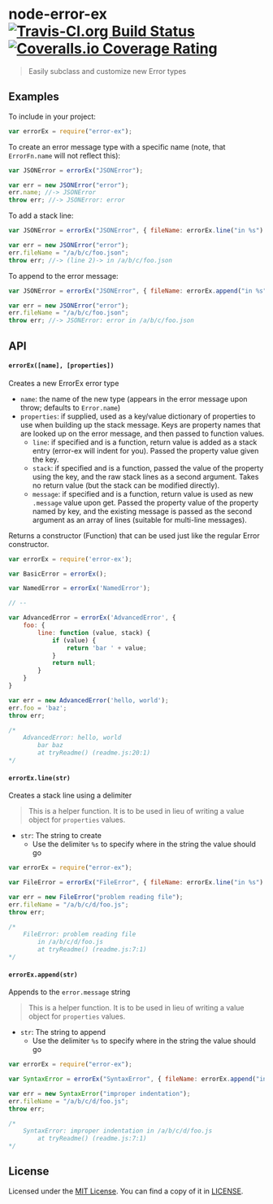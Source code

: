 # node-error-ex [![Travis-CI.org Build Status](https://img.shields.io/travis/Qix-/node-error-ex.svg?style=flat-square)](https://travis-ci.org/Qix-/node-error-ex) [![Coveralls.io Coverage Rating](https://img.shields.io/coveralls/Qix-/node-error-ex.svg?style=flat-square)](https://coveralls.io/r/Qix-/node-error-ex)

> Easily subclass and customize new Error types

## Examples

To include in your project:

```javascript
var errorEx = require("error-ex");
```

To create an error message type with a specific name (note, that `ErrorFn.name`
will not reflect this):

```javascript
var JSONError = errorEx("JSONError");

var err = new JSONError("error");
err.name; //-> JSONError
throw err; //-> JSONError: error
```

To add a stack line:

```javascript
var JSONError = errorEx("JSONError", { fileName: errorEx.line("in %s") });

var err = new JSONError("error");
err.fileName = "/a/b/c/foo.json";
throw err; //-> (line 2)-> in /a/b/c/foo.json
```

To append to the error message:

```javascript
var JSONError = errorEx("JSONError", { fileName: errorEx.append("in %s") });

var err = new JSONError("error");
err.fileName = "/a/b/c/foo.json";
throw err; //-> JSONError: error in /a/b/c/foo.json
```

## API

#### `errorEx([name], [properties])`

Creates a new ErrorEx error type

- `name`: the name of the new type (appears in the error message upon throw;
  defaults to `Error.name`)
- `properties`: if supplied, used as a key/value dictionary of properties to
  use when building up the stack message. Keys are property names that are
  looked up on the error message, and then passed to function values.
  - `line`: if specified and is a function, return value is added as a stack
    entry (error-ex will indent for you). Passed the property value given
    the key.
  - `stack`: if specified and is a function, passed the value of the property
    using the key, and the raw stack lines as a second argument. Takes no
    return value (but the stack can be modified directly).
  - `message`: if specified and is a function, return value is used as new
    `.message` value upon get. Passed the property value of the property named
    by key, and the existing message is passed as the second argument as an
    array of lines (suitable for multi-line messages).

Returns a constructor (Function) that can be used just like the regular Error
constructor.

```javascript
var errorEx = require('error-ex');

var BasicError = errorEx();

var NamedError = errorEx('NamedError');

// --

var AdvancedError = errorEx('AdvancedError', {
	foo: {
		line: function (value, stack) {
			if (value) {
				return 'bar ' + value;
			}
			return null;
		}
	}
}

var err = new AdvancedError('hello, world');
err.foo = 'baz';
throw err;

/*
	AdvancedError: hello, world
	    bar baz
	    at tryReadme() (readme.js:20:1)
*/
```

#### `errorEx.line(str)`

Creates a stack line using a delimiter

> This is a helper function. It is to be used in lieu of writing a value object
> for `properties` values.

- `str`: The string to create
  - Use the delimiter `%s` to specify where in the string the value should go

```javascript
var errorEx = require("error-ex");

var FileError = errorEx("FileError", { fileName: errorEx.line("in %s") });

var err = new FileError("problem reading file");
err.fileName = "/a/b/c/d/foo.js";
throw err;

/*
	FileError: problem reading file
	    in /a/b/c/d/foo.js
	    at tryReadme() (readme.js:7:1)
*/
```

#### `errorEx.append(str)`

Appends to the `error.message` string

> This is a helper function. It is to be used in lieu of writing a value object
> for `properties` values.

- `str`: The string to append
  - Use the delimiter `%s` to specify where in the string the value should go

```javascript
var errorEx = require("error-ex");

var SyntaxError = errorEx("SyntaxError", { fileName: errorEx.append("in %s") });

var err = new SyntaxError("improper indentation");
err.fileName = "/a/b/c/d/foo.js";
throw err;

/*
	SyntaxError: improper indentation in /a/b/c/d/foo.js
	    at tryReadme() (readme.js:7:1)
*/
```

## License

Licensed under the [MIT License](http://opensource.org/licenses/MIT).
You can find a copy of it in [LICENSE](LICENSE).
